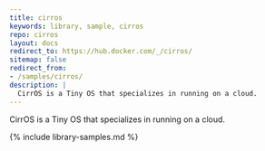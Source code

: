 ```yaml
---
title: cirros
keywords: library, sample, cirros
repo: cirros
layout: docs
redirect_to: https://hub.docker.com/_/cirros/
sitemap: false
redirect_from:
- /samples/cirros/
description: |
  CirrOS is a Tiny OS that specializes in running on a cloud.
---
```


CirrOS is a Tiny OS that specializes in running on a cloud.


{% include library-samples.md %}
